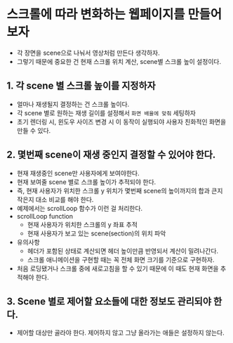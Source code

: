# 스크롤에 따라 변화하는 웹페이지를 만들어보자
- 각 장면을 scene으로 나눠서 영상처럼 만든다 생각하자.
- 그렇기 때문에 중요한 건 현재 스크롤 위치 계산, scene별 스크롤 높이 설정이다.

## 1. 각 scene 별 스크롤 높이를 지정하자
- 얼마나 재생될지 결정하는 건 스크롤 높이다.
- 각 scene 별로 원하는 재생 길이를 설정해서 `화면 배율에 맞춰` 세팅하자
- 초기 렌더링 시, 윈도우 사이즈 변경 시 이 동작이 실행되야 사용자 친화적인 화면을 만들 수 있다.

## 2. 몇번째 scene이 재생 중인지 결정할 수 있어야 한다.
- 현재 재생중인 scene만 사용자에게 보여야한다.
- 현재 보여줄 scene 별로 스크롤 높이가 추적되야 한다.
- 즉, 현재 사용자가 위치한 스크롤 y 위치가 몇번째 scene의 높이까지의 합과 큰지 작은지 대소 비교를 해야 한다.
- 예제에서는 scrollLoop 함수가 이런 걸 처리한다.
- scrollLoop function
  - 현재 사용자가 위치한 스크롤의 y 좌표 추적
  - 현재 사용자가 보고 있는 scene(section)의 위치 파악
- 유의사항
  - 헤더가 포함된 상태로 계산되면 헤더 높이만큼 반영되서 계산이 밀려나간다.
  - 스크롤 애니메이션을 구현할 때는 꼭 전체 화면 크기를 기준으로 구현하자.
- 처음 로딩됐거나 스크롤 중에 새로고침을 할 수 있기 때문에 이 때도 현재 화면을 추적해야 한다.

## 3. Scene 별로 제어할 요소들에 대한 정보도 관리되야 한다.
- 제어할 대상만 골라야 한다. 제어하지 않고 그냥 올라가는 애들은 설정하지 않는다.

